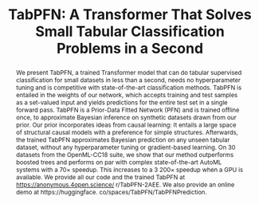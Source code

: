 ---
title: "TabPFN: A Transformer That Solves Small Tabular Classification Problems in a Second"
link: "https://table-representation-learning.github.io/assets/papers/tabpfn_a_transformer_that_solv.pdf"
authors: "Hollmann et al."
venue: "TRL @ NeurIPS"
year: 2022
abstract: "We present TabPFN, a trained Transformer model that can do tabular supervised classification for small datasets in less than a second, needs no hyperparameter tuning and is competitive with state-of-the-art classification methods. TabPFN is entailed in the weights of our network, which accepts training and test samples as a set-valued input and yields predictions for the entire test set in a single forward pass. TabPFN is a Prior-Data Fitted Network (PFN) and is trained offline once, to approximate Bayesian inference on synthetic datasets drawn from our prior. Our prior incorporates ideas from causal learning: It entails a large space of structural causal models with a preference for simple structures. Afterwards, the trained TabPFN approximates Bayesian prediction on any unseen tabular dataset, without any hyperparameter tuning or gradient-based learning. On 30 datasets from the OpenML-CC18 suite, we show that our method outperforms boosted trees and performs on par with complex state-of-the-art AutoML systems with a 70× speedup. This increases to a 3 200× speedup when a GPU is available. We provide all our code and the trained TabPFN at https://anonymous.4open.science/ r/TabPFN-2AEE. We also provide an online demo at https://huggingface. co/spaces/TabPFN/TabPFNPrediction."
---